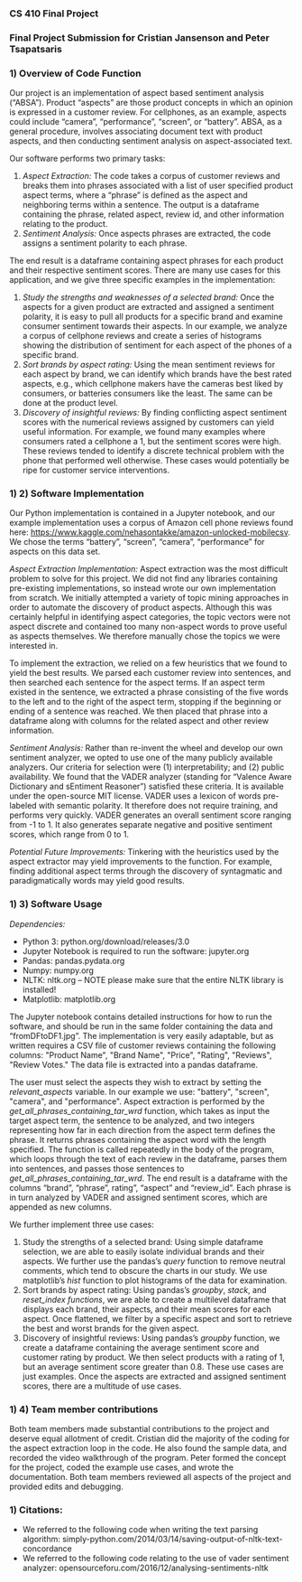 ### CS 410 Final Project
### Final Project Submission for Cristian Jansenson and Peter Tsapatsaris

### 1)  Overview of Code Function

Our project is an implementation of aspect based sentiment analysis (“ABSA”). Product “aspects” are those product concepts in which an opinion is expressed in a customer review. For cellphones, as an example, aspects could include “camera”, “performance”, “screen”, or “battery”. ABSA, as a general procedure, involves associating document text with product aspects, and then conducting sentiment analysis on aspect-associated text.

Our software performs two primary tasks: 
1.	*Aspect Extraction:*  The code takes a corpus of customer reviews and breaks them into phrases associated with a list of user specified product aspect terms, where a “phrase” is defined as the aspect and neighboring terms within a sentence.  The output is a dataframe containing the phrase, related aspect, review id, and other information relating to the product.
2.	*Sentiment Analysis:*  Once aspects phrases are extracted, the code assigns a sentiment polarity to each phrase.  

The end result is a dataframe containing aspect phrases for each product and their respective sentiment scores. There are many use cases for this application, and we give three specific examples in the implementation: 
1.	*Study the strengths and weaknesses of a selected brand:*  Once the aspects for a given product are extracted and assigned a sentiment polarity, it is easy to pull all products for a specific brand and examine consumer sentiment towards their aspects. In our example, we analyze a corpus of cellphone reviews and create a series of histograms showing the distribution of sentiment for each aspect of the phones of a specific brand.
2.	*Sort brands by aspect rating:*  Using the mean sentiment reviews for each aspect by brand, we can identify which brands have the best rated aspects, e.g., which cellphone makers have the cameras best liked by consumers, or batteries consumers like the least. The same can be done at the product level.
3.	*Discovery of insightful reviews:*  By finding conflicting aspect sentiment scores with the numerical reviews assigned by customers can yield useful information. For example, we found many examples where consumers rated a cellphone a 1, but the sentiment scores were high. These reviews tended to identify a discrete technical problem with the phone that performed well otherwise. These cases would potentially be ripe for customer service interventions.  


### 1)  2)  Software Implementation

Our Python implementation is contained in a Jupyter notebook, and our example implementation uses a corpus of Amazon cell phone reviews found here:   https://www.kaggle.com/nehasontakke/amazon-unlocked-mobilecsv. We chose the terms “battery”, “screen”, “camera”, “performance” for aspects on this data set. 

*Aspect Extraction Implementation:*  Aspect extraction was the most difficult problem to solve for this project. We did not find any libraries containing pre-existing implementations, so instead wrote our own implementation from scratch. We initially attempted a variety of topic mining approaches in order to automate the discovery of product aspects. Although this was certainly helpful in identifying aspect categories, the topic vectors were not aspect discrete and contained too many non-aspect words to prove useful as aspects themselves. We therefore manually chose the topics we were interested in.  

To implement the extraction, we relied on a few heuristics that we found to yield the best results. We parsed each customer review into sentences, and then searched each sentence for the aspect terms. If an aspect term existed in the sentence, we extracted a phrase consisting of the five words to the left and to the right of the aspect term, stopping if the beginning or ending of a sentence was reached. We then placed that phrase into a dataframe along with columns for the related aspect and other review information.  

*Sentiment Analysis:*  Rather than re-invent the wheel and develop our own sentiment analyzer, we opted to use one of the many publicly available analyzers. Our criteria for selection were (1) interpretability; and (2) public availability. We found that the VADER analyzer (standing for “Valence Aware Dictionary and sEntiment Reasoner”) satisfied these criteria. It is available under the open-source MIT license. VADER uses a lexicon of words pre-labeled with semantic polarity. It therefore does not require training, and performs very quickly. VADER generates an overall sentiment score ranging from -1 to 1. It also generates separate negative and positive sentiment scores, which range from 0 to 1. 

*Potential Future Improvements:*  Tinkering with the heuristics used by the aspect extractor may yield improvements to the function. For example, finding additional aspect terms through the discovery of syntagmatic and paradigmatically words may yield good results. 

### 1)  3) Software Usage

*Dependencies:*
-	Python 3:  python.org/download/releases/3.0
-	Jupyter Notebook is required to run the software: jupyter.org
-	Pandas: pandas.pydata.org
-	Numpy: numpy.org  
-	NLTK: nltk.org – NOTE please make sure that the entire NLTK library is installed! 
-	Matplotlib: matplotlib.org

The Jupyter notebook contains detailed instructions for how to run the software, and should be run in the same folder containing the data and “fromDFtoDF1.jpg”.  The implementation is very easily adaptable, but as written requires a CSV file of customer reviews containing the following columns:  "Product Name", "Brand Name", "Price", "Rating", "Reviews", "Review Votes." The data file is extracted into a pandas dataframe.

The user must select the aspects they wish to extract by setting the *relevant_aspects* variable. In our example we use: "battery", "screen", "camera", and "performance". Aspect extraction is performed by the *get_all_phrases_containing_tar_wrd* function, which takes as input the target aspect term, the sentence to be analyzed, and two integers representing how far in each direction from the aspect term defines the phrase. It returns phrases containing the aspect word with the length specified. The function is called repeatedly in the body of the program, which loops through the text of each review in the dataframe, parses them into sentences, and passes those sentences to *get_all_phrases_containing_tar_wrd*. The end result is a dataframe with the columns “brand”, “phrase”, rating”, “aspect” and “review_id”. Each phrase is in turn analyzed by VADER and assigned sentiment scores, which are appended as new columns.

We further implement three use cases:
1.	Study the strengths of a selected brand:  Using simple dataframe selection, we are able to easily isolate individual brands and their aspects. We further use the pandas’s *query* function to remove neutral comments, which tend to obscure the charts in our study. We use matplotlib’s *hist* function to plot histograms of the data for examination.
2.	Sort brands by aspect rating:  Using pandas’s *groupby*, *stack*, and *reset_index functions*, we are able to create a multilevel dataframe that displays each brand, their aspects, and their mean scores for each aspect.  Once flattened, we filter by a specific aspect and sort to retrieve the best and worst brands for the given aspect. 
3.	Discovery of insightful reviews:  Using pandas’s *groupby* function, we create a dataframe containing the average sentiment score and customer rating by product. We then select products with a rating of 1, but an average sentiment score greater than 0.8. 
These use cases are just examples. Once the aspects are extracted and assigned sentiment scores, there are a multitude of use cases. 

### 1)  4) Team member contributions

Both team members made substantial contributions to the project and deserve equal allotment of credit. Cristian did the majority of the coding for the aspect extraction loop in the code. He also found the sample data, and recorded the video walkthrough of the program. Peter formed the concept for the project, coded the example use cases, and wrote the documentation. Both team members reviewed all aspects of the project and provided edits and debugging. 

### 1)  Citations:
-	We referred to the following code when writing the text parsing algorithm:  simply-python.com/2014/03/14/saving-output-of-nltk-text-concordance
-	We referred to the following code relating to the use of  vader sentiment analyzer:  opensourceforu.com/2016/12/analysing-sentiments-nltk
